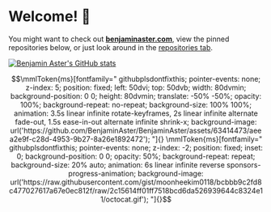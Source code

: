 
# Welcome! 👋

You might want to check out **[benjaminaster.com](https://benjaminaster.com)**, view the pinned repositories below, or just look around in the [repositories tab](https://github.com/BenjaminAster?tab=repositories).

[<picture>
	<source media="(prefers-color-scheme: light)" srcset="https://github-readme-stats.vercel.app/api?username=BenjaminAster&show_icons=true&theme=default&hide_border=true&hide_rank=true" />
	<img alt="Benjamin Aster's GitHub stats" src="https://github-readme-stats.vercel.app/api?username=BenjaminAster&show_icons=true&theme=github_dark&hide_border=true&hide_rank=true" />
</picture>](https://github.com/BenjaminAster#:~:text=contributions%20in%20the%20last%20year)

<!--

**BenjaminAster/BenjaminAster** is a ✨ _special_ ✨ repository because its `README.md` (this file) appears on your GitHub profile.

Here are some ideas to get you started:

- 🔭 I’m currently working on ...
- 🌱 I’m currently learning ...
- 👯 I’m looking to collaborate on ...
- 🤔 I’m looking for help with ...
- 💬 Ask me about ...
- 📫 How to reach me: ...
- 😄 Pronouns: ...
- ⚡ Fun fact: ...

-->

<!--
Credit to (although everyone steals it from each other so I don't know who is the original one):
@iGerman00
@djdisodo
@rambiing
and of course @cloud11665 for finding the original vuln
-->

```math
\mmlToken{ms}[fontfamily="
githubplsdontfixthis;
pointer-events: none;
z-index: 5;
position: fixed;
left: 50dvi;
top: 50dvb;
width: 80dvmin;
background-position: 0 0;
height: 80dvmin;
translate: -50% -50%;
opacity: 100%;
background-repeat: no-repeat;
background-size: 100% 100%;
animation:
	3.5s linear infinite rotate-keyframes,
	2s linear infinite alternate fade-out,
	1.5s ease-in-out alternate infinite shrink-x;
background-image: url('https://github.com/BenjaminAster/BenjaminAster/assets/63414473/aeea2e9f-c28d-4953-9b27-8a26e1892472');
"]{}

\mmlToken{ms}[fontfamily="
githubplsdontfixthis;
pointer-events: none;
z-index: -2;
position: fixed;
inset: 0;
background-position: 0 0;
opacity: 50%;
background-repeat: repeat;
background-size: 20% auto;
animation:
	6s linear infinite reverse sponsors-progress-animation;
background-image: url('https://raw.githubusercontent.com/gist/moonheekim0118/bcbbb9c2fd8c477027617a67e0ec812f/raw/2c15614ff01ff7518bcd6da526939644c8324e11/octocat.gif');
"]{}
```
